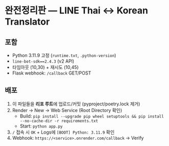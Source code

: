 # 완전정리판 — LINE Thai ↔ Korean Translator

## 포함
- Python 3.11.9 고정 (`runtime.txt`, `.python-version`)
- `line-bot-sdk==2.4.3` (v2 API)
- 타임아웃 (10,30) + 재시도 (10,45)
- Flask webhook: `/callback` GET/POST

## 배포
1) 이 파일들을 **리포 루트**에 업로드/커밋 (pyproject/poetry.lock 제거)
2) Render → New → Web Service (Root Directory 확인)
   - Build: `pip install --upgrade pip wheel setuptools && pip install --no-cache-dir -r requirements.txt`
   - Start: `python app.py`
3) `/` 접속 시 `OK` + Logs에 `[BOOT] Python: 3.11.9` 확인
4) Webhook: `https://<service>.onrender.com/callback` → Verify
